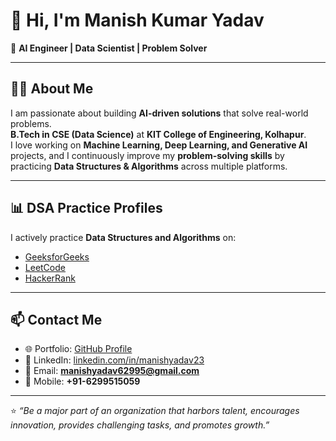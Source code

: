 # 👋 Hi, I'm Manish Kumar Yadav  

🚀 **AI Engineer | Data Scientist | Problem Solver**  

---

## 🧑‍💻 About Me  
I am passionate about building **AI-driven solutions** that solve real-world problems.  
**B.Tech in CSE (Data Science)** at **KIT College of Engineering, Kolhapur**.  
I love working on **Machine Learning, Deep Learning, and Generative AI** projects, and I continuously improve my **problem-solving skills** by practicing **Data Structures & Algorithms** across multiple platforms.  

---


## 📊 DSA Practice Profiles  
I actively practice **Data Structures and Algorithms** on:  
- [GeeksforGeeks](https://www.geeksforgeeks.org/user/manishyadav6299/)  
- [LeetCode](https://leetcode.com/u/manishyadav6299/)  
- [HackerRank](https://www.hackerrank.com/profile/manishyadav6299)  

---



## 📫 Contact Me  
- 🌐 Portfolio: [GitHub Profile](https://github.com/manish6299)  
- 💼 LinkedIn: [linkedin.com/in/manishyadav23](https://www.linkedin.com/in/manishyadav23/)  
- 📧 Email: **manishyadav62995@gmail.com**  
- 📱 Mobile: **+91-6299515059**  

---

⭐️ *“Be a major part of an organization that harbors talent, encourages innovation, provides challenging tasks, and promotes growth.”*  
